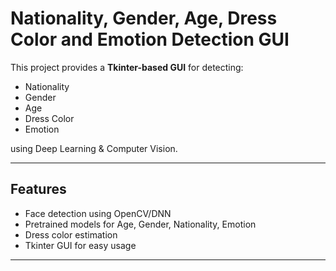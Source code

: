 # Nationality, Gender, Age, Dress Color and Emotion Detection GUI 

This project provides a **Tkinter-based GUI** for detecting:
- Nationality  
- Gender  
- Age  
- Dress Color  
- Emotion  

using Deep Learning & Computer Vision.

---

## Features
- Face detection using OpenCV/DNN
- Pretrained models for Age, Gender, Nationality, Emotion
- Dress color estimation
- Tkinter GUI for easy usage

---

